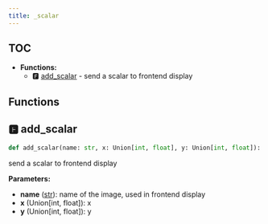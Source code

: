 ```yaml
---
title: _scalar
---
```


## TOC

- **Functions:**
  - 🅵 [add\_scalar](#🅵-add_scalar) - send a scalar to frontend display

## Functions

## 🅵 add\_scalar

```python
def add_scalar(name: str, x: Union[int, float], y: Union[int, float]):
```

send a scalar to frontend display

**Parameters:**

- **name** ([str](https://docs.python.org/3/library/stdtypes.html#text-sequence-type-str)): name of the image, used in frontend display
- **x** (Union[int, float]): x
- **y** (Union[int, float]): y
